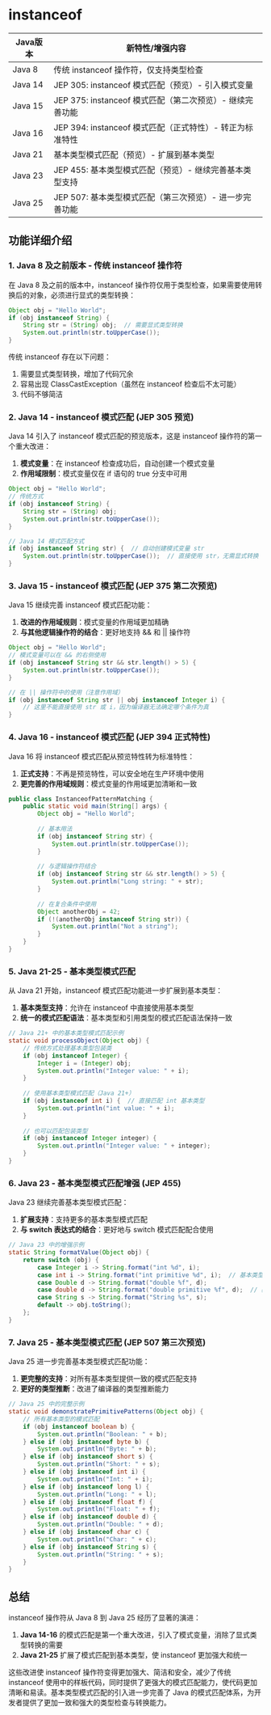 # instanceof

| Java版本  | 新特性/增强内容                                |
|---------|-----------------------------------------|
| Java 8  | 传统 instanceof 操作符，仅支持类型检查               |
| Java 14 | JEP 305: instanceof 模式匹配（预览）- 引入模式变量    |
| Java 15 | JEP 375: instanceof 模式匹配（第二次预览）- 继续完善功能 |
| Java 16 | JEP 394: instanceof 模式匹配（正式特性）- 转正为标准特性 |
| Java 21 | 基本类型模式匹配（预览）- 扩展到基本类型                   |
| Java 23 | JEP 455: 基本类型模式匹配（预览）- 继续完善基本类型支持       |
| Java 25 | JEP 507: 基本类型模式匹配（第三次预览）- 进一步完善功能       |

## 功能详细介绍

### 1. Java 8 及之前版本 - 传统 instanceof 操作符

在 Java 8 及之前的版本中，instanceof 操作符仅用于类型检查，如果需要使用转换后的对象，必须进行显式的类型转换：

```java
Object obj = "Hello World";
if (obj instanceof String) {
    String str = (String) obj;  // 需要显式类型转换
    System.out.println(str.toUpperCase());
}
```


传统 instanceof 存在以下问题：
1. 需要显式类型转换，增加了代码冗余
2. 容易出现 ClassCastException（虽然在 instanceof 检查后不太可能）
3. 代码不够简洁

### 2. Java 14 - instanceof 模式匹配 (JEP 305 预览)

Java 14 引入了 instanceof 模式匹配的预览版本，这是 instanceof 操作符的第一个重大改进：

1. **模式变量**：在 instanceof 检查成功后，自动创建一个模式变量
2. **作用域限制**：模式变量仅在 if 语句的 true 分支中可用

```java
Object obj = "Hello World";
// 传统方式
if (obj instanceof String) {
    String str = (String) obj;
    System.out.println(str.toUpperCase());
}

// Java 14 模式匹配方式
if (obj instanceof String str) {  // 自动创建模式变量 str
    System.out.println(str.toUpperCase());  // 直接使用 str，无需显式转换
}
```


### 3. Java 15 - instanceof 模式匹配 (JEP 375 第二次预览)

Java 15 继续完善 instanceof 模式匹配功能：

1. **改进的作用域规则**：模式变量的作用域更加精确
2. **与其他逻辑操作符的结合**：更好地支持 && 和 || 操作符

```java
Object obj = "Hello World";
// 模式变量可以在 && 的右侧使用
if (obj instanceof String str && str.length() > 5) {
    System.out.println(str.toUpperCase());
}

// 在 || 操作符中的使用（注意作用域）
if (obj instanceof String str || obj instanceof Integer i) {
    // 这里不能直接使用 str 或 i，因为编译器无法确定哪个条件为真
}
```


### 4. Java 16 - instanceof 模式匹配 (JEP 394 正式特性)

Java 16 将 instanceof 模式匹配从预览特性转为标准特性：

1. **正式支持**：不再是预览特性，可以安全地在生产环境中使用
2. **更完善的作用域规则**：模式变量的作用域更加清晰和一致

```java
public class InstanceofPatternMatching {
    public static void main(String[] args) {
        Object obj = "Hello World";
        
        // 基本用法
        if (obj instanceof String str) {
            System.out.println(str.toUpperCase());
        }
        
        // 与逻辑操作符结合
        if (obj instanceof String str && str.length() > 5) {
            System.out.println("Long string: " + str);
        }
        
        // 在复合条件中使用
        Object anotherObj = 42;
        if (!(anotherObj instanceof String str)) {
            System.out.println("Not a string");
        }
    }
}
```


### 5. Java 21-25 - 基本类型模式匹配

从 Java 21 开始，instanceof 模式匹配功能进一步扩展到基本类型：

1. **基本类型支持**：允许在 instanceof 中直接使用基本类型
2. **统一的模式匹配语法**：基本类型和引用类型的模式匹配语法保持一致

```java
// Java 21+ 中的基本类型模式匹配示例
static void processObject(Object obj) {
    // 传统方式处理基本类型包装类
    if (obj instanceof Integer) {
        Integer i = (Integer) obj;
        System.out.println("Integer value: " + i);
    }
    
    // 使用基本类型模式匹配（Java 21+）
    if (obj instanceof int i) {  // 直接匹配 int 基本类型
        System.out.println("int value: " + i);
    }
    
    // 也可以匹配包装类型
    if (obj instanceof Integer integer) {
        System.out.println("Integer value: " + integer);
    }
}
```


### 6. Java 23 - 基本类型模式匹配增强 (JEP 455)

Java 23 继续完善基本类型模式匹配：

1. **扩展支持**：支持更多的基本类型模式匹配
2. **与 switch 表达式的结合**：更好地与 switch 模式匹配配合使用

```java
// Java 23 中的增强示例
static String formatValue(Object obj) {
    return switch (obj) {
        case Integer i -> String.format("int %d", i);
        case int i -> String.format("int primitive %d", i);  // 基本类型模式
        case Double d -> String.format("double %f", d);
        case double d -> String.format("double primitive %f", d);  // 基本类型模式
        case String s -> String.format("String %s", s);
        default -> obj.toString();
    };
}
```


### 7. Java 25 - 基本类型模式匹配 (JEP 507 第三次预览)

Java 25 进一步完善基本类型模式匹配功能：

1. **更完整的支持**：对所有基本类型提供一致的模式匹配支持
2. **更好的类型推断**：改进了编译器的类型推断能力

```java
// Java 25 中的完整示例
static void demonstratePrimitivePatterns(Object obj) {
    // 所有基本类型的模式匹配
    if (obj instanceof boolean b) {
        System.out.println("Boolean: " + b);
    } else if (obj instanceof byte b) {
        System.out.println("Byte: " + b);
    } else if (obj instanceof short s) {
        System.out.println("Short: " + s);
    } else if (obj instanceof int i) {
        System.out.println("Int: " + i);
    } else if (obj instanceof long l) {
        System.out.println("Long: " + l);
    } else if (obj instanceof float f) {
        System.out.println("Float: " + f);
    } else if (obj instanceof double d) {
        System.out.println("Double: " + d);
    } else if (obj instanceof char c) {
        System.out.println("Char: " + c);
    } else if (obj instanceof String s) {
        System.out.println("String: " + s);
    }
}
```


## 总结

instanceof 操作符从 Java 8 到 Java 25 经历了显著的演进：

1. **Java 14-16** 的模式匹配是第一个重大改进，引入了模式变量，消除了显式类型转换的需要
2. **Java 21-25** 扩展了模式匹配到基本类型，使 instanceof 更加强大和统一

这些改进使 instanceof 操作符变得更加强大、简洁和安全，减少了传统 instanceof 使用中的样板代码，同时提供了更强大的模式匹配能力，使代码更加清晰和易读。基本类型模式匹配的引入进一步完善了 Java 的模式匹配体系，为开发者提供了更加一致和强大的类型检查与转换能力。